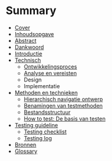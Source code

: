 # Summary

* [Cover](cover.jpg)
* [Inhoudsopgave](SUMMARY.md)
* [Abstract](README.md)
* [Dankwoord](Scriptie/Dankwoord.md)
* [Introductie](Scriptie/Doelstellingen.md)
* [Technisch](Scriptie/Technisch.md)
   * [Ontwikkelingsproces](Scriptie/Ontwikkelingsprocess.md)
   * [Analyse en vereisten](Scriptie/AnalyseVereisten.md)
   * Design
   * Implementatie
* [Methoden en technieken](Scriptie/MethodenEnTechnieken.md)
   * [Hierarchisch navigatie ontwerp](Scriptie/HierarchischNavigatieOntwerp.md)
   * [Benamingen van testmethoden](Scriptie/BenamingenVanTestmethoden.md)
   * [Bestandsstructuur](Scriptie/Bestandsstructuur.md)
   * [How to test: De basis van testen](Scriptie/HowToTest.md)
* [Testing guideline](Scriptie/TestingGuideline.md)
   * [Testing checklist](Scriptie/TestingChecklist.md)
   * [Testing log](Scriptie/TestingLog.md)
* [Bronnen](Scriptie/Sources.md)
* [Glossary](GLOSSARY.md)

